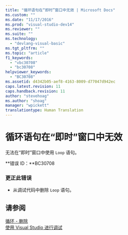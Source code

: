 ```yaml
---
title: "循环语句在“即时”窗口中无效 | Microsoft Docs"
ms.custom: ""
ms.date: "11/17/2016"
ms.prod: "visual-studio-dev14"
ms.reviewer: ""
ms.suite: ""
ms.technology: 
  - "devlang-visual-basic"
ms.tgt_pltfrm: ""
ms.topic: "article"
f1_keywords: 
  - "vbc30708"
  - "bc30708"
helpviewer_keywords: 
  - "BC30708"
ms.assetid: d4342b05-aef8-4163-8009-d77047d942ec
caps.latest.revision: 11
caps.handback.revision: 11
author: "stevehoag"
ms.author: "shoag"
manager: "wpickett"
translationtype: Human Translation
---
```

# 循环语句在“即时”窗口中无效
无法在“即时”窗口中使用 `Loop` 语句。  
  
 **错误 ID：**BC30708  
  
### 更正此错误  
  
-   从调试代码中删除 `Loop` 语句。  
  
## 请参阅  
 [循环 \- 删除](http://msdn.microsoft.com/zh-cn/707e1afe-71d1-4ebd-83fd-3fa6a8e38e57)   
 [使用 Visual Studio 进行调试](/visual-studio/debugger/debugging-in-visual-studio)